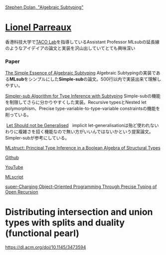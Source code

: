 
[Stephen Dolan, "Algebraic Subtyping"](https://www.bcs.org/media/2128/algebraic-subtyping.pdf)

# [**Lionel Parreaux**](https://lptk.github.io/)

香港科技大学で[TACO Lab](https://cse.hkust.edu.hk/~parreaux/)を指導しているAssistant Professor
MLsubの延長線のようなアイデイアの論文と実装を沢山出していてとても興味深い
### Paper

[The Simple Essence of Algebraic Subtyping](https://lptk.github.io/programming/2020/03/26/demystifying-mlsub.html)
Algebraic Subtypingの実装である**MLsub**をシンプルにした**Simple-sub**の論文。500行以内で実装出来て理解しやすい。

[Simpler-sub Algorithm for Type Inference with Subtyping](https://github.com/LPTK/simpler-sub)
Simple-subの機能を制限してさらに分かりやすくした実装。Recursive typesとNested let polymorphism、Precise type-variable-to-type-variable constraintsの機能を削っている。

 [Let Should not be Generalised](https://www.microsoft.com/en-us/research/wp-content/uploads/2016/02/tldi10-vytiniotis.pdf) 
 implicit let-generalisationは殆ど使われないわりに複雑さを招く機能なので無い方がいいんではないかという提案論文。Simpler-subが参考にしている。

[MLstruct: Principal Type Inference in a Boolean Algebra of Structural Types](https://2022.splashcon.org/details/splash-2022-oopsla/41/MLstruct-Principal-Type-Inference-in-a-Boolean-Algebra-of-Structural-Types)

[Github](https://github.com/hkust-taco/mlstruct)

[YouTube](https://www.youtube.com/watch?v=HdppREjvz5k)

[MLscript](https://github.com/hkust-taco/mlscript)

[super-Charging Object-Oriented Programming Through Precise Typing of Open Recursion](https://drops.dagstuhl.de/storage/00lipics/lipics-vol263-ecoop2023/LIPIcs.ECOOP.2023.11/LIPIcs.ECOOP.2023.11.pdf)


# Distributing intersection and union types with splits and duality (functional pearl)

https://dl.acm.org/doi/10.1145/3473594